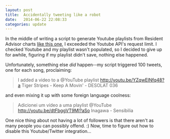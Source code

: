 ```yaml
---
layout: post
title:  Accidentally tweeting like a robot
date:   2014-06-22 22:08:33 
categories: update
---
```

In the middle of writing a script to generate Youtube playlists from Resident Advisor charts [like this one](http://www.residentadvisor.net/dj-charts.aspx?top=50), I exceeded the Youtube API's request limit. I checked Youtube and my playlist wasn't populated, so I decided to give up for awhile, figuring if my playlist didn't save, nothing else happened.

Unfortunately, something else *did* happen--my script triggered 100 tweets, one for each song, proclaiming:

>I added a video to a @YouTube playlist http://youtu.be/YZqwEINfq48?a  Tiger Stripes - Keep A Movin' - DESOLAT 036

and even mixing it up with some foreign language coolness:

>Adicionei um vídeo a uma playlist @YouTube http://youtu.be/dtFbggVT9MI?aSo  Inagawa - Sensibilia

One nice thing about not having a lot of followers is that there aren't as many people you can possibly offend. :) Now, time to figure out how to disable this Youtube/Twitter integration...
